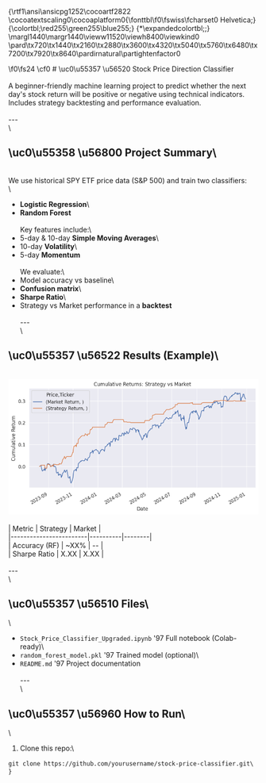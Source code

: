 {\rtf1\ansi\ansicpg1252\cocoartf2822
\cocoatextscaling0\cocoaplatform0{\fonttbl\f0\fswiss\fcharset0 Helvetica;}
{\colortbl;\red255\green255\blue255;}
{\*\expandedcolortbl;;}
\margl1440\margr1440\vieww11520\viewh8400\viewkind0
\pard\tx720\tx1440\tx2160\tx2880\tx3600\tx4320\tx5040\tx5760\tx6480\tx7200\tx7920\tx8640\pardirnatural\partightenfactor0

\f0\fs24 \cf0 # \uc0\u55357 \u56520  Stock Price Direction Classifier\
\
A beginner-friendly machine learning project to predict whether the next day's stock return will be positive or negative using technical indicators. Includes strategy backtesting and performance evaluation.\
\
---\
\
## \uc0\u55358 \u56800  Project Summary\
\
We use historical SPY ETF price data (S&P 500) and train two classifiers:\
\
- **Logistic Regression**\
- **Random Forest**\
\
Key features include:\
- 5-day & 10-day **Simple Moving Averages**\
- 10-day **Volatility**\
- 5-day **Momentum**\
\
We evaluate:\
- Model accuracy vs baseline\
- **Confusion matrix**\
- **Sharpe Ratio**\
- Strategy vs Market performance in a **backtest**\
\
---\
\
## \uc0\u55357 \u56522  Results (Example)\
\
<img src="strategy_vs_market.png" alt="Returns plot" width="600"/>\
\
| Metric                 | Strategy | Market |\
|------------------------|----------|--------|\
| Accuracy (RF)          | ~XX%     | --     |\
| Sharpe Ratio           | X.XX     | X.XX   |\
\
---\
\
## \uc0\u55357 \u56510  Files\
\
- `Stock_Price_Classifier_Upgraded.ipynb` \'97 Full notebook (Colab-ready)\
- `random_forest_model.pkl` \'97 Trained model (optional)\
- `README.md` \'97 Project documentation\
\
---\
\
## \uc0\u55357 \u56960  How to Run\
\
1. Clone this repo:\
```bash\
git clone https://github.com/yourusername/stock-price-classifier.git\
}